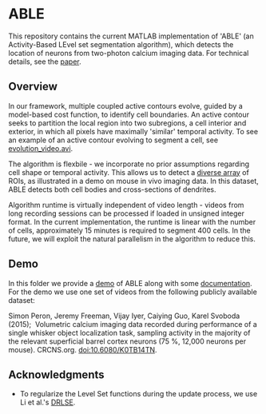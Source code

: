# ABLE

This repository contains the current MATLAB implementation of 'ABLE' (an Activity-Based LEvel set segmentation algorithm), which detects the location of neurons from two-photon calcium imaging data. For technical details, see the [paper](https://doi.org/10.1101/190348). 

## Overview

In our framework, multiple coupled active contours evolve, guided by a model-based cost function, to identify cell boundaries. An active contour seeks to partition the local region into two subregions, a cell interior and exterior, in which all pixels have maximally 'similar' temporal activity. To see an example of an active contour evolving to segment a cell, see [evolution_video.avi](ABLE/evolution_video.avi). 

The algorithm is flexbile - we incorporate no prior assumptions regarding cell shape or temporal activity. This allows us to detect a [diverse array](https://github.com/stephanierey/ABLE/results_figures/large_and_small_ROIs.png) of ROIs, as illustrated in a demo on mouse in vivo imaging data. In this dataset, ABLE detects both cell bodies and cross-sections of dendrites. 

Algorithm runtime is virtually independent of video length - videos from long recording sessions can be processed if loaded in unsigned integer format. In the current implementation, the runtime is linear with the number of cells, approximately 15 minutes is required to segment 400 cells. In the future, we will exploit the natural parallelism in the algorithm to reduce this. 

## Demo

In this folder we provide a [demo](https://github.com/stephanierey/ABLE/demo.m) of ABLE along with some [documentation](https://github.com/stephanierey/ABLE/ABLE_documentation.pdf). For the demo we use one set of videos from the following publicly available dataset:  

Simon Peron, Jeremy Freeman, Vijay Iyer, Caiying Guo, Karel Svoboda (2015);  Volumetric calcium imaging data recorded during performance of a single whisker object localization task, sampling activity in the majority of the relevant superficial barrel cortex neurons (75 %, 12,000 neurons per mouse). CRCNS.org. [doi:10.6080/K0TB14TN](http://dx.doi.org/10.6080/K0TB14TN).

## Acknowledgments

* To regularize the Level Set functions during the update process, we use Li et al.'s [DRLSE](http://dx.doi.org/10.1109/TIP.2010.2069690).




